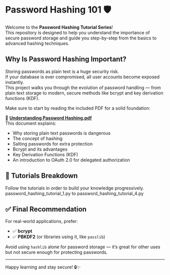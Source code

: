 # Password Hashing 101 🛡️

Welcome to the **Password Hashing Tutorial Series**!  
This repository is designed to help you understand the importance of secure password storage and guide you step-by-step from the basics to advanced hashing techniques.

## Why Is Password Hashing Important?

Storing passwords as plain text is a huge security risk.  
If your database is ever compromised, all user accounts become exposed instantly.  
This project walks you through the evolution of password handling — from plain text storage to modern, secure methods like bcrypt and key derivation functions (KDF).

Make sure to start by reading the included PDF for a solid foundation:

📖 **[Understanding Password Hashing.pdf](./understanding_password_hashing.pdf)**  
This document explains:
- Why storing plain text passwords is dangerous
- The concept of hashing
- Salting passwords for extra protection
- Bcrypt and its advantages
- Key Derivation Functions (KDF)
- An introduction to OAuth 2.0 for delegated authorization

## 🚀 Tutorials Breakdown

Follow the tutorials in order to build your knowledge progressively.
password_hashing_tutorial_1.py to password_hashing_tutorial_4.py


## ✅ Final Recommendation

For real-world applications, prefer:
- ✅ **bcrypt**  
- ✅ **PBKDF2** (or libraries using it, like `passlib`)

Avoid using `hashlib` alone for password storage — it’s great for other uses but not secure enough for protecting passwords.

---

Happy learning and stay secure! 🔒✨
